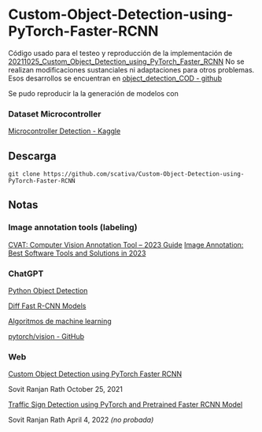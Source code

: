 # Custom-Object-Detection-using-PyTorch-Faster-RCNN

Código usado para el testeo y reproducción de la implementación de [20211025_Custom_Object_Detection_using_PyTorch_Faster_RCNN](https://debuggercafe.com/custom-object-detection-using-pytorch-faster-rcnn/)
No se realizan modificaciones sustanciales ni adaptaciones para otros problemas. Esos desarrollos se encuentran en [object_detection_COD - github](https://github.com/scativa/object_detection_COD)

Se pudo reproducir la la generación de modelos con 

### Dataset Microcontroller
[Microcontroller Detection - Kaggle](https://www.kaggle.com/datasets/tannergi/microcontroller-detection)

## Descarga
```
git clone https://github.com/scativa/Custom-Object-Detection-using-PyTorch-Faster-RCNN
```

## Notas

### Image annotation tools (labeling) 
[CVAT: Computer Vision Annotation Tool – 2023 Guide](https://viso.ai/computer-vision/cvat-computer-vision-annotation-tool/)
[Image Annotation: Best Software Tools and Solutions in 2023](https://viso.ai/computer-vision/image-annotation/)

### ChatGPT
[Python Object Detection](https://chat.openai.com/c/177d88af-5879-4829-8c17-474f41b947ab)

[Diff Fast R-CNN Models](https://chat.openai.com/c/bf63f5a2-39fc-414a-8bec-dc9ed112ca16)

[Algoritmos de machine learning](https://chat.openai.com/c/f433f02e-daf3-4637-8a27-49308a5fb1e3)

[pytorch/vision - GitHub](https://github.com/pytorch/vision/tree/main/references/detection)



### Web
[Custom Object Detection using PyTorch Faster RCNN](https://debuggercafe.com/custom-object-detection-using-pytorch-faster-rcnn/)

Sovit Ranjan Rath October 25, 2021

[Traffic Sign Detection using PyTorch and Pretrained Faster RCNN Model](https://debuggercafe.com/traffic-sign-detection-using-pytorch-and-pretrained-faster-rcnn-model/)

Sovit Ranjan Rath April 4, 2022 _(no probada)_
